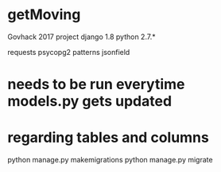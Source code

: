 # getMoving
Govhack 2017 project
django 1.8
python 2.7.*

requests
psycopg2
patterns
jsonfield

# needs to be run everytime models.py gets updated
# regarding tables and columns
python manage.py makemigrations
python manage.py migrate